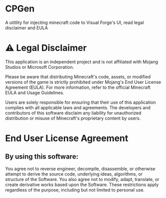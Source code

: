 # CPGen
A utitlity for injecting minecraft code to Visual Forge's UI, read legal disclaimer and EULA

# ⚠ Legal Disclaimer

This application is an independent project and is not affiliated with Mojang Studios or Microsoft Corporation.

Please be aware that distributing Minecraft's code, assets, or modified versions of the game is strictly prohibited under Mojang's End User License Agreement (EULA). For more information, refer to the official Minecraft EULA and Usage Guidelines.

Users are solely responsible for ensuring that their use of this application complies with all applicable laws and agreements. The developers and contributors of this software disclaim any liability for unauthorized distribution or misuse of Minecraft's proprietary content by users.

# End User License Agreement
## By using this software:
You agree not to reverse engineer, decompile, disassemble, or otherwise attempt to derive the source code, underlying ideas, algorithms, or structure of the Software. You also agree not to modify, adapt, translate, or create derivative works based upon the Software. These restrictions apply regardless of the purpose, including but not limited to personal use.
